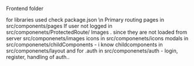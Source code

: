 Frontend folder

for libraries used check package.json \n
Primary routing pages in src/components/pages
If user not logged in src/componenets/ProtectedRoute/
Images . since they are not loaded from server  src/componenets/images
icons in src/componenets/icons
modals in src/componenets/childComponents - i know
childcomponents in src/componenets/layout
and for .auth in src/componenets/auth - login, register, handling of auth..


